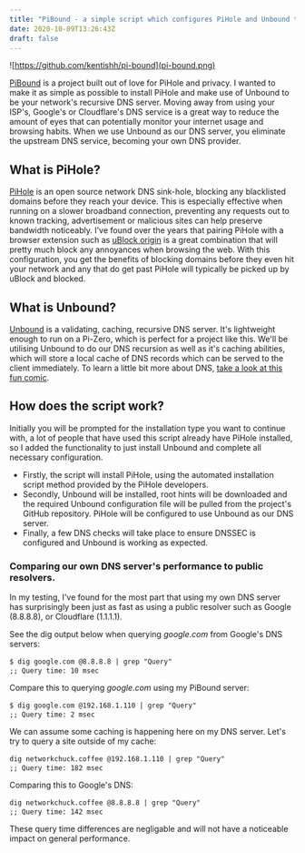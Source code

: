 ```yaml
---
title: "PiBound - a simple script which configures PiHole and Unbound to be your network's recursive DNS server."
date: 2020-10-09T13:26:43Z
draft: false
---
```


![https://github.com/kentishh/pi-bound](pi-bound.png)

[PiBound](https://github.com/kentishh/pi-bound) is a project built out of love for PiHole and privacy. I wanted to make it as simple as possible to install PiHole and make use of Unbound to be your network's recursive DNS server. Moving away from using your ISP's, Google's or Cloudflare's DNS service is a great way to reduce the amount of eyes that can potentially monitor your internet usage and browsing habits. When we use Unbound as our DNS server, you eliminate the upstream DNS service, becoming your own DNS provider.


## What is PiHole? 

[PiHole](https://pi-hole.net) is an open source network DNS sink-hole, blocking any blacklisted domains before they reach your device. This is especially effective when running on a slower broadband connection, preventing any requests out to known tracking, advertisement or malicious sites can help preserve bandwidth noticeably. I've found over the years that pairing PiHole with a browser extension such as [uBlock origin](https://github.com/gorhill/uBlock) is a great combination that will pretty much block any annoyances when browsing the web. With this configuration, you get the benefits of blocking domains before they even hit your network and any that do get past PiHole will typically be picked up by uBlock and blocked.

## What is Unbound?

[Unbound](https://nlnetlabs.nl/projects/unbound/about/) is a validating, caching, recursive DNS server. It's lightweight enough to run on a Pi-Zero, which is perfect for a project like this. We'll be utilising Unbound to do our DNS recursion as well as it's caching abilities, which will store a local cache of DNS records which can be served to the client immediately. To learn a little bit more about DNS, [take a look at this fun comic](https://howdns.works). 

## How does the script work?

Initially you will be prompted for the installation type you want to continue with, a lot of people that have used this script already have PiHole installed, so I added the functionality to just install Unbound and complete all necessary configuration. 

* Firstly, the script will install PiHole, using the automated installation script method provided by the PiHole developers.
* Secondly, Unbound will be installed, root hints will be downloaded and the required Unbound configuration file will be pulled from the project's GitHub repository. PiHole will be configured to use Unbound as our DNS server.
* Finally, a few DNS checks will take place to ensure DNSSEC is configured and Unbound is working as expected.

### Comparing our own DNS server's performance to public resolvers.

In my testing, I've found for the most part that using my own DNS server has surprisingly been just as fast as using a public resolver such as Google (8.8.8.8), or Cloudflare (1.1.1.1).

See the dig output below when querying *google.com* from Google's DNS servers:

```
$ dig google.com @8.8.8.8 | grep "Query"
;; Query time: 10 msec
```

Compare this to querying *google.com* using my PiBound server: 

```
$ dig google.com @192.168.1.110 | grep "Query"
;; Query time: 2 msec
```

We can assume some caching is happening here on my DNS server. Let's try to query a site outside of my cache:

```
dig networkchuck.coffee @192.168.1.110 | grep "Query"
;; Query time: 182 msec
```

Comparing this to Google's DNS:

```
dig networkchuck.coffee @8.8.8.8 | grep "Query"
;; Query time: 142 msec
```

These query time differences are negligable and will not have a noticeable impact on general performance.


